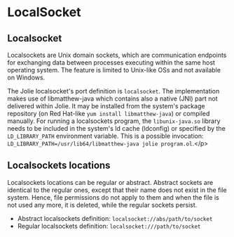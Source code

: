 # LocalSocket

## Localsocket

Localsockets are Unix domain sockets, which are communication endpoints for exchanging data between processes executing within the same host operating system. The feature is limited to Unix-like OSs and not available on Windows.

The Jolie localsocket's port definition is `localsocket`. The implementation makes use of libmatthew-java which contains also a native \(JNI\) part not delivered within Jolie. It may be installed from the system's package repository \(on Red Hat-like `yum install libmatthew-java`\) or compiled manually. For running a localsockets program, the `libunix-java.so` library needs to be included in the system's ld cache \(ldconfig\) or specified by the `LD_LIBRARY_PATH` environment variable. This is a possible invocation: `LD_LIBRARY_PATH=/usr/lib64/libmatthew-java jolie program.ol`.&lt;/p&gt;

## Localsockets locations

Localsockets locations can be regular or abstract. Abstract sockets are identical to the regular ones, except that their name does not exist in the file system. Hence, file permissions do not apply to them and when the file is not used any more, it is deleted, while the regular sockets persist.

* Abstract localsockets definition: `localsocket://abs/path/to/socket`
* Regular localsockets definition: `localsocket:///path/to/socket`

